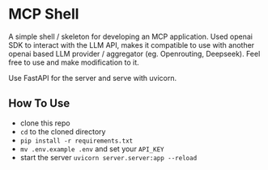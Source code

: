 # MCP Shell

A simple shell / skeleton for developing an MCP application. Used openai SDK to interact with the LLM API, makes it compatible to use with another openai based LLM provider / aggregator (eg. Openrouting, Deepseek). Feel free to use and make modification to it.

Use FastAPI for the server and serve with uvicorn.

## How To Use
- clone this repo
- `cd` to the cloned directory
- ```pip install -r requirements.txt```
- `mv .env.example .env` and set your `API_KEY`
- start the server ```uvicorn server.server:app --reload```